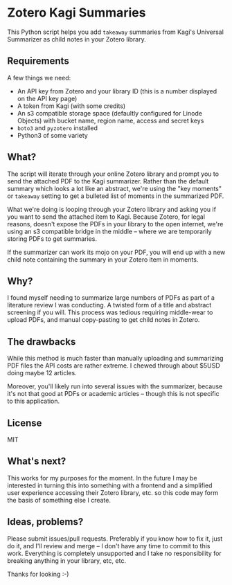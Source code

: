 # Zotero Kagi Summaries

This Python script helps you add `takeaway` summaries from Kagi's Universal Summarizer as child notes in your Zotero library.

## Requirements 

A few things we need: 

- An API key from Zotero and your library ID (this is a number displayed on the API key page)
- A token from Kagi (with some credits)
- An s3 compatible storage space (defaultly configured for Linode Objects) with bucket name, region name, access and secret keys
- `boto3` and `pyzotero` installed
- Python3 of some variety

## What?

The script will iterate through your online Zotero library and prompt you to send the attached PDF to the Kagi summarizer. Rather than the default summary which looks a lot like an abstract, we're using the "key moments" or `takeaway` setting to get a bulleted list of moments in the summarized PDF.

What we're doing is looping through your Zotero library and asking you if you want to send the attached item to Kagi. Because Zotero, for legal reasons, doesn't expose the PDFs in your library to the open internet, we're using an s3 compatible bridge in the middle – where we are temporarily storing PDFs to get summaries.

If the summarizer can work its mojo on your PDF, you will end up with a new child note containing the summary in your Zotero item in moments. 

## Why?

I found myself needing to summarize large numbers of PDFs as part of a literature review I was conducting. A twisted form of a title and abstract screening if you will. This process was tedious requiring middle-wear to upload PDFs, and manual copy-pasting to get child notes in Zotero. 

## The drawbacks

While this method is much faster than manually uploading and summarizing PDF files the API costs are rather extreme. I chewed through about $5USD doing maybe 12 articles.

Moreover, you'll likely run into several issues with the summarizer, because it's not that good at PDFs or academic articles – though this is not specific to this application.

## License

MIT

## What's next?

This works for my purposes for the moment. In the future I may be interested in turning this into something with a frontend and a simplified user experience accessing their Zotero library, etc. so this code may form the basis of something else I create.

## Ideas, problems?

Please submit issues/pull requests. Preferably if you know how to fix it, just do it, and I'll review and merge – I don't have any time to commit to this work. Everything is completely unsupported and I take no responsibility for breaking anything in your library, etc, etc. 

Thanks for looking :-) 
